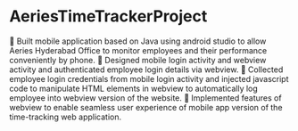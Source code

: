 # AeriesTimeTrackerProject

 Built mobile application based on Java using
android studio to allow Aeries Hyderabad Office
to monitor employees and their performance
conveniently by phone.
 Designed mobile login activity and webview activity
and authenticated employee login details
via webview.
 Collected employee login credentials from
mobile login activity and injected javascript 
code to manipulate HTML elements in webview
to automatically log employee into webview
version of the website.
 Implemented features of webview to enable
seamless user experience of mobile app version
of the time-tracking web application.
